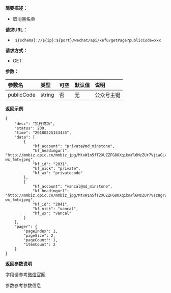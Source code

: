 **简要描述：** 

- 取消黑名单

**请求URL：** 
- ` ${schema}://${ip}:${port}/wechat/api/kefu/getPage?publicCode=xxx`
  
**请求方式：**
- GET

**参数：** 

| 参数名 | 类型 | 可空 | 默认值 | 说明 |
| :-- | :-- | :-- | :-- | :-- |
| publicCode | string | 否 | 无 | 公众号主键 |

 **返回示例**

``` 
{
    "desc": "执行成功",
    "status": 200,
    "time": "20180225153435",
    "data": [
        {
            "kf_account": "private@md_minstone",
            "kf_headimgurl": "http://mmbiz.qpic.cn/mmbiz_jpg/MtxW1n5fT2XUZZFG8OXqibmYl6MzZUr7VjiaGLv0flDaeNibSzEFmnP5iaDQtBxanJBHeI004tfvaA7MGHCtxOY1uQ/300?wx_fmt=jpeg",
            "kf_id": "2031",
            "kf_nick": "private",
            "kf_wx": "privatecode"
        },
        {
            "kf_account": "vancal@md_minstone",
            "kf_headimgurl": "http://mmbiz.qpic.cn/mmbiz_jpg/MtxW1n5fT2XUZZFG8OXqibmYl6MzZUr7Vsz8grZmmiaRc8ckm7Tjf40I3k6GMwnxkkk35U58Q2De81NSurQp8eBQ/300?wx_fmt=jpeg",
            "kf_id": "2041",
            "kf_nick": "vancal",
            "kf_wx": "vancal"
        }
    ],
    "pager": {
        "pageIndex": 1,
        "pageSize": 2,
        "pageCount": 1,
        "itemCount": 2
    }
}
```


**返回参数说明**

字段请参考[微信官网](https://mp.weixin.qq.com/wiki?t=resource/res_main&id=mp1458044813) 

参数参考参数信息




